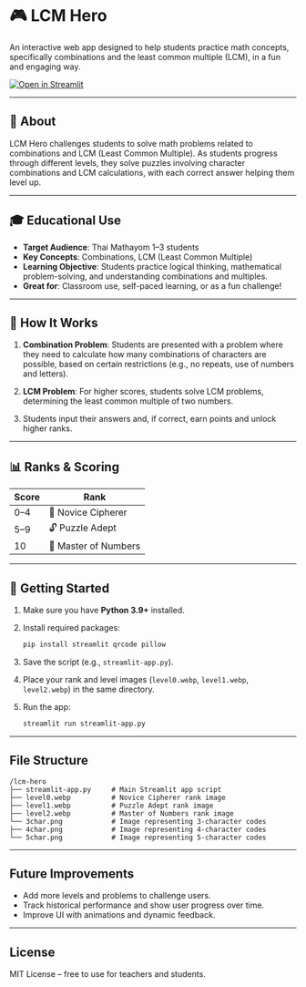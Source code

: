 # 🎮 LCM Hero

An interactive web app designed to help students practice math concepts, specifically combinations and the least common multiple (LCM), in a fun and engaging way.

[![Open in Streamlit](https://static.streamlit.io/badges/streamlit_badge_black_white.svg)](https://lcm-hero.streamlit.app)

---

## 📘 About

LCM Hero challenges students to solve math problems related to combinations and LCM (Least Common Multiple). As students progress through different levels, they solve puzzles involving character combinations and LCM calculations, with each correct answer helping them level up.

---

## 🎓 Educational Use

- **Target Audience**: Thai Mathayom 1–3 students
- **Key Concepts**: Combinations, LCM (Least Common Multiple)
- **Learning Objective**: Students practice logical thinking, mathematical problem-solving, and understanding combinations and multiples.
- **Great for**: Classroom use, self-paced learning, or as a fun challenge!

---

## 🧠 How It Works

1. **Combination Problem**: Students are presented with a problem where they need to calculate how many combinations of characters are possible, based on certain restrictions (e.g., no repeats, use of numbers and letters).
   
2. **LCM Problem**: For higher scores, students solve LCM problems, determining the least common multiple of two numbers.

3. Students input their answers and, if correct, earn points and unlock higher ranks.

---

## 📊 Ranks & Scoring

| Score       | Rank               |
|-------------|--------------------|
| 0–4         | 🐣 Novice Cipherer  |
| 5–9         | 🔓 Puzzle Adept     |
| 10          | 🧠 Master of Numbers |

---

## 🚀 Getting Started

1. Make sure you have **Python 3.9+** installed.
2. Install required packages:

    ```bash
    pip install streamlit qrcode pillow
    ```

3. Save the script (e.g., `streamlit-app.py`).
4. Place your rank and level images (`level0.webp`, `level1.webp`, `level2.webp`) in the same directory.
5. Run the app:

    ```bash
    streamlit run streamlit-app.py
    ```

---

## File Structure
```plaintext
/lcm-hero
├── streamlit-app.py     # Main Streamlit app script
├── level0.webp          # Novice Cipherer rank image
├── level1.webp          # Puzzle Adept rank image
├── level2.webp          # Master of Numbers rank image
└── 3char.png            # Image representing 3-character codes
├── 4char.png            # Image representing 4-character codes
└── 5char.png            # Image representing 5-character codes
```
---

## Future Improvements

- Add more levels and problems to challenge users.
- Track historical performance and show user progress over time.
- Improve UI with animations and dynamic feedback.

---

## License

MIT License – free to use for teachers and students.
